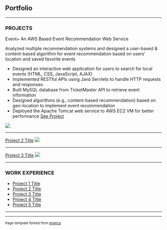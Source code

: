 ## Portfolio

---

### PROJECTS

Event+ An AWS Based Event Recommendation Web Service

Analyzed multiple recommendation systems and designed a user-based & content-based algorithm for event recommendation based on users’ location and saved favorite events 

- Designed an interactive web application for users to search for local events (HTML, CSS, JavaScript, AJAX)
- Implemented RESTful APIs using Java Servlets to handle HTTP requests and responses
- Built MySQL database from TicketMaster API to retrieve event information
- Designed algorithms (e.g., content-based recommendation) based on geo-location to implement event recommendation 
- Deployed the Apache Tomcat web service to AWS EC2 VM for better performance
[See Project](http://18.191.160.215/Jupiter)
<img src="https://43pmym3mgkd444bgoi2civub-wpengine.netdna-ssl.com/wp-content/uploads/2020/09/autumn-leaves-scaled.jpg"/>

---
[Project 2 Title](/pdf/sample_presentation.pdf)
<img src="images/dummy_thumbnail.jpg?raw=true"/>

---
[Project 3 Title](http://example.com/)
<img src="images/dummy_thumbnail.jpg?raw=true"/>

---

### WORK EXPERIENCE

- [Project 1 Title](http://example.com/)
- [Project 2 Title](http://example.com/)
- [Project 3 Title](http://example.com/)
- [Project 4 Title](http://example.com/)
- [Project 5 Title](http://example.com/)

---




---
<p style="font-size:11px">Page template forked from <a href="https://github.com/evanca/quick-portfolio">evanca</a></p>
<!-- Remove above link if you don't want to attibute -->
